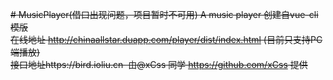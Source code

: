 ~~# MusicPlayer(借口出现问题，项目暂时不可用)
A music player 创建自vue-cli模版<br/>
在线地址 http://chinaallstar.duapp.com/player/dist/index.html (目前只支持PC端播放)<br/>
接口地址https://bird.ioliu.cn  由@xCss 同学 https://github.com/xCss 提供~~
